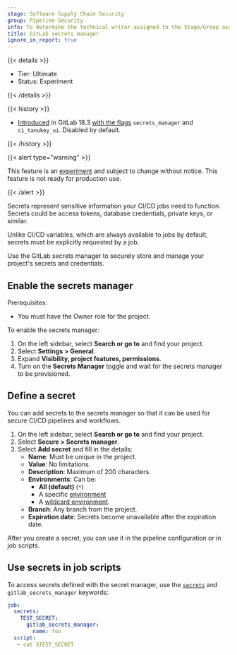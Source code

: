 ```yaml
---
stage: Software Supply Chain Security
group: Pipeline Security
info: To determine the technical writer assigned to the Stage/Group associated with this page, see https://handbook.gitlab.com/handbook/product/ux/technical-writing/#assignments
title: GitLab secrets manager
ignore_in_report: true
---
```


{{< details >}}

- Tier: Ultimate
- Status: Experiment

{{< /details >}}

{{< history >}}

- [Introduced](https://gitlab.com/groups/gitlab-org/-/epics/16319) in GitLab 18.3 [with the flags](../../../development/feature_flags/_index.md) `secrets_manager` and `ci_tanukey_ui`. Disabled by default.

{{< /history >}}

{{< alert type="warning" >}}

This feature is an [experiment](../../../policy/development_stages_support.md#experiment) and subject to change without
notice. This feature is not ready for production use.

{{< /alert >}}

Secrets represent sensitive information your CI/CD jobs need to function. Secrets could be access tokens,
database credentials, private keys, or similar.

Unlike CI/CD variables, which are always available to jobs by default, secrets must be explicitly requested by a job.

Use the GitLab secrets manager to securely store and manage your project's secrets and credentials.

## Enable the secrets manager

Prerequisites:

- You must have the Owner role for the project.

To enable the secrets manager:

1. On the left sidebar, select **Search or go to** and find your project.
1. Select **Settings > General**.
1. Expand **Visibility, project features, permissions**.
1. Turn on the **Secrets Manager** toggle and wait for the secrets manager to be provisioned.

## Define a secret

You can add secrets to the secrets manager so that it can be used for secure CI/CD pipelines
and workflows.

1. On the left sidebar, select **Search or go to** and find your project.
1. Select **Secure > Secrets manager**.
1. Select **Add secret** and fill in the details:
   - **Name**: Must be unique in the project.
   - **Value**: No limitations.
   - **Description**: Maximum of 200 characters.
   - **Environments**: Can be:
     - **All (default)** (`*`)
     - A specific [environment](../../environments/_index.md#types-of-environments)
     - A [wildcard environment](../../environments/_index.md#limit-the-environment-scope-of-a-cicd-variable).
   - **Branch**: Any branch from the project.
   - **Expiration date**: Secrets become unavailable after the expiration date.

After you create a secret, you can use it in the pipeline configuration or in job scripts.

## Use secrets in job scripts

To access secrets defined with the secret manager, use the [`secrets`](../../yaml/_index.md#secrets) and `gitlab_secrets_manager` keywords:

```yaml
job:
  secrets:
    TEST_SECRET:
      gitlab_secrets_manager:
        name: foo
  script:
   - cat $TEST_SECRET
```
